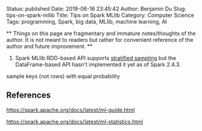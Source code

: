 Status: published
Date: 2019-06-16 23:45:42
Author: Benjamin Du
Slug: tips-on-spark-mllib
Title: Tips on Spark MLlib
Category: Computer Science
Tags: programming, Spark, big data, MLlib, machine learning, AI

**
Things on this page are fragmentary and immature notes/thoughts of the author.
It is not meant to readers but rather for convenient reference of the author and future improvement.
**

1. Spark MLlib RDD-based API supports 
    [stratified sampling](https://spark.apache.org/docs/latest/mllib-statistics.html#stratified-sampling)
    but the DataFrame-based API hasn't implemented it yet as of Spark 2.4.3.

sample keys (not rows) with equal probability


## References

https://spark.apache.org/docs/latest/ml-guide.html

https://spark.apache.org/docs/latest/ml-statistics.html

